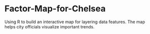 # Factor-Map-for-Chelsea
Using R to build an interactive map for layering data features. The map helps city officials visualize important trends.
